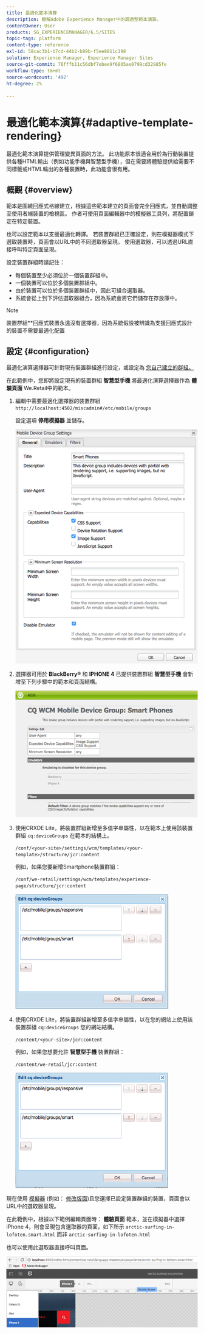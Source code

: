 ```yaml
---
title: 最適化範本演算
description: 瞭解Adobe Experience Manager中的調適型範本演算。
contentOwner: User
products: SG_EXPERIENCEMANAGER/6.5/SITES
topic-tags: platform
content-type: reference
exl-id: 58cac3b1-b7cd-44b2-b89b-f5ee8811c198
solution: Experience Manager, Experience Manager Sites
source-git-commit: 76fffb11c56dbf7ebee9f6805ae0799cd32985fe
workflow-type: tm+mt
source-wordcount: '492'
ht-degree: 2%

---
```


# 最適化範本演算{#adaptive-template-rendering}

最適化範本演算提供管理變異頁面的方法。 此功能原本很適合用於為行動裝置提供各種HTML輸出（例如功能手機與智慧型手機），但在需要將體驗提供給需要不同標籤或HTML輸出的各種裝置時，此功能會很有用。

## 概觀 {#overview}

範本是圍繞回應式格線建立，根據這些範本建立的頁面會完全回應式，並自動調整至使用者端裝置的檢視區。 作者可使用頁面編輯器中的模擬器工具列，將配置鎖定在特定裝置。

也可以設定範本以支援最適化轉譯。 若裝置群組已正確設定，則在模擬器模式下選取裝置時，頁面會以URL中的不同選取器呈現。 使用選取器，可以透過URL直接呼叫特定頁面呈現。

設定裝置群組時請記住：

* 每個裝置至少必須位於一個裝置群組中。
* 一個裝置可以位於多個裝置群組中。
* 由於裝置可以位於多個裝置群組中，因此可組合選取器。
* 系統會從上到下評估選取器組合，因為系統會將它們儲存在存放庫中。

>[!NOTE]
>
>裝置群組**回應式裝置永遠沒有選擇器，因為系統假設被辨識為支援回應式設計的裝置不需要最適化配置

## 設定 {#configuration}

最適化演算選擇器可針對現有裝置群組進行設定，或設定為 [您自己建立的群組。](/help/sites-developing/mobile.md#device-groups)

在此範例中，您即將設定現有的裝置群組 **智慧型手機** 將最適化演算選擇器作為 **體驗頁面** We.Retail中的範本。

1. 編輯中需要最適化選擇器的裝置群組 `http://localhost:4502/miscadmin#/etc/mobile/groups`

   設定選項 **停用模擬器** 並儲存。

   ![chlimage_1-157](assets/chlimage_1-157.png)

1. 選擇器可用於 **BlackBerry®** 和 **IPHONE 4** 已提供裝置群組 **智慧型手機** 會新增至下列步驟中的範本和頁面結構。

   ![chlimage_1-158](assets/chlimage_1-158.png)

1. 使用CRXDE Lite，將裝置群組新增至多值字串屬性，以在範本上使用該裝置群組 `cq:deviceGroups` 在範本的結構上。

   `/conf/<your-site>/settings/wcm/templates/<your-template>/structure/jcr:content`

   例如，如果您要新增Smartphone裝置群組：

   `/conf/we-retail/settings/wcm/templates/experience-page/structure/jcr:content`

   ![chlimage_1-159](assets/chlimage_1-159.png)

1. 使用CRXDE Lite，將裝置群組新增至多值字串屬性，以在您的網站上使用該裝置群組 `cq:deviceGroups` 您的網站結構。

   `/content/<your-site>/jcr:content`

   例如，如果您想要允許 **智慧型手機** 裝置群組：

   `/content/we-retail/jcr:content`

   ![chlimage_1-160](assets/chlimage_1-160.png)

現在使用 [模擬器](/help/sites-authoring/responsive-layout.md#layout-definitions-device-emulation-and-breakpoints) (例如： [修改版面](/help/sites-authoring/responsive-layout.md))且您選擇已設定裝置群組的裝置，頁面會以URL中的選取器呈現。

在此範例中，根據以下範例編輯頁面時： **體驗頁面** 範本，並在模擬器中選擇iPhone 4，則會呈現包含選取器的頁面，如下所示 `arctic-surfing-in-lofoten.smart.html` 而非 `arctic-surfing-in-lofoten.html`

也可以使用此選取器直接呼叫頁面。

![chlimage_1-161](assets/chlimage_1-161.png)
